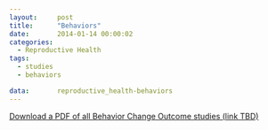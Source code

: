 ```yaml
---
layout:     post
title:      "Behaviors"
date:       2014-01-14 00:00:02
categories: 
  - Reproductive Health
tags:       
  - studies
  - behaviors

data:       reproductive_health-behaviors
---
```


[Download a PDF of all Behavior Change Outcome studies (link TBD)]()